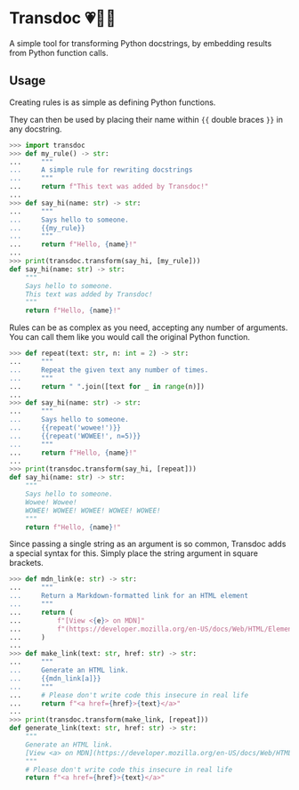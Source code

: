 # Transdoc 💗🤍💙

A simple tool for transforming Python docstrings, by embedding results from
Python function calls.

## Usage

Creating rules is as simple as defining Python functions.

They can then be used by placing their name within `{{` double braces `}}` in
any docstring.

```py
>>> import transdoc
>>> def my_rule() -> str:
...     """
...     A simple rule for rewriting docstrings
...     """
...     return f"This text was added by Transdoc!"
...
>>> def say_hi(name: str) -> str:
...     """
...     Says hello to someone.
...     {{my_rule}}
...     """
...     return f"Hello, {name}!"
...
>>> print(transdoc.transform(say_hi, [my_rule]))
def say_hi(name: str) -> str:
    """
    Says hello to someone.
    This text was added by Transdoc!
    """
    return f"Hello, {name}!"
```

Rules can be as complex as you need, accepting any number of arguments. You can
call them like you would call the original Python function.

```py
>>> def repeat(text: str, n: int = 2) -> str:
...     """
...     Repeat the given text any number of times.
...     """
...     return " ".join([text for _ in range(n)])
...
>>> def say_hi(name: str) -> str:
...     """
...     Says hello to someone.
...     {{repeat('wowee!')}}
...     {{repeat('WOWEE!', n=5)}}
...     """
...     return f"Hello, {name}!"
...
>>> print(transdoc.transform(say_hi, [repeat]))
def say_hi(name: str) -> str:
    """
    Says hello to someone.
    Wowee! Wowee!
    WOWEE! WOWEE! WOWEE! WOWEE! WOWEE!
    """
    return f"Hello, {name}!"
```

Since passing a single string as an argument is so common, Transdoc adds a
special syntax for this. Simply place the string argument in square brackets.

```py
>>> def mdn_link(e: str) -> str:
...     """
...     Return a Markdown-formatted link for an HTML element
...     """
...     return (
...         f"[View <{e}> on MDN]"
...         f"(https://developer.mozilla.org/en-US/docs/Web/HTML/Element/{e})"
...     )
...
>>> def make_link(text: str, href: str) -> str:
...     """
...     Generate an HTML link.
...     {{mdn_link[a]}}
...     """
...     # Please don't write code this insecure in real life
...     return f"<a href={href}>{text}</a>"
...
>>> print(transdoc.transform(make_link, [repeat]))
def generate_link(text: str, href: str) -> str:
    """
    Generate an HTML link.
    [View <a> on MDN](https://developer.mozilla.org/en-US/docs/Web/HTML/Element/a)
    """
    # Please don't write code this insecure in real life
    return f"<a href={href}>{text}</a>"
```
